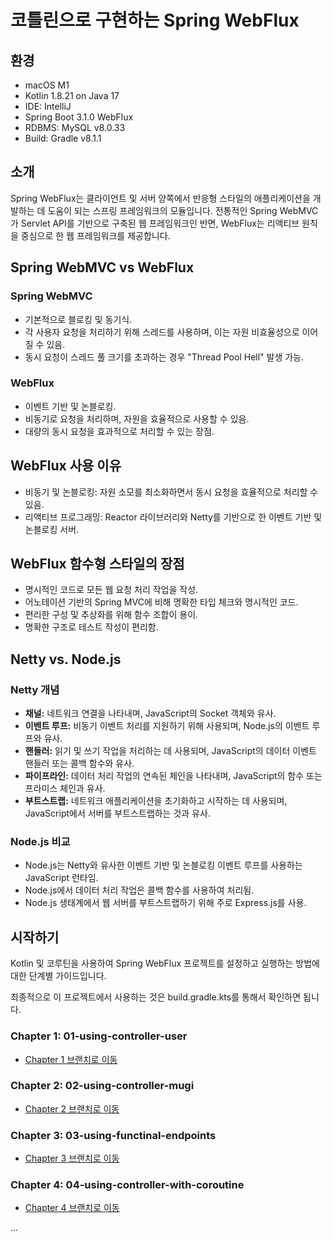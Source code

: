 # 코틀린으로 구현하는 Spring WebFlux

## 환경
- macOS M1
- Kotlin 1.8.21 on Java 17
- IDE: IntelliJ
- Spring Boot 3.1.0 WebFlux
- RDBMS: MySQL v8.0.33
- Build: Gradle v8.1.1

## 소개
Spring WebFlux는 클라이언트 및 서버 양쪽에서 반응형 스타일의 애플리케이션을 개발하는 데 도움이 되는 스프링 프레임워크의 모듈입니다. 전통적인 Spring WebMVC가 Servlet API를 기반으로 구축된 웹 프레임워크인 반면, WebFlux는 리액티브 원칙을 중심으로 한 웹 프레임워크를 제공합니다.

## Spring WebMVC vs WebFlux

### Spring WebMVC
- 기본적으로 블로킹 및 동기식.
- 각 사용자 요청을 처리하기 위해 스레드를 사용하며, 이는 자원 비효율성으로 이어질 수 있음.
- 동시 요청이 스레드 풀 크기를 초과하는 경우 "Thread Pool Hell" 발생 가능.

### WebFlux
- 이벤트 기반 및 논블로킹.
- 비동기로 요청을 처리하며, 자원을 효율적으로 사용할 수 있음.
- 대량의 동시 요청을 효과적으로 처리할 수 있는 장점.

## WebFlux 사용 이유
- 비동기 및 논블로킹: 자원 소모를 최소화하면서 동시 요청을 효율적으로 처리할 수 있음.
- 리액티브 프로그래밍: Reactor 라이브러리와 Netty를 기반으로 한 이벤트 기반 및 논블로킹 서버.

## WebFlux 함수형 스타일의 장점
- 명시적인 코드로 모든 웹 요청 처리 작업을 작성.
- 어노테이션 기반의 Spring MVC에 비해 명확한 타입 체크와 명시적인 코드.
- 편리한 구성 및 추상화를 위해 함수 조합이 용이.
- 명확한 구조로 테스트 작성이 편리함.

## Netty vs. Node.js
### Netty 개념
- **채널:** 네트워크 연결을 나타내며, JavaScript의 Socket 객체와 유사.
- **이벤트 루프:** 비동기 이벤트 처리를 지원하기 위해 사용되며, Node.js의 이벤트 루프와 유사.
- **핸들러:** 읽기 및 쓰기 작업을 처리하는 데 사용되며, JavaScript의 데이터 이벤트 핸들러 또는 콜백 함수와 유사.
- **파이프라인:** 데이터 처리 작업의 연속된 체인을 나타내며, JavaScript의 함수 또는 프라미스 체인과 유사.
- **부트스트랩:** 네트워크 애플리케이션을 초기화하고 시작하는 데 사용되며, JavaScript에서 서버를 부트스트랩하는 것과 유사.

### Node.js 비교
- Node.js는 Netty와 유사한 이벤트 기반 및 논블로킹 이벤트 루프를 사용하는 JavaScript 런타임.
- Node.js에서 데이터 처리 작업은 콜백 함수를 사용하여 처리됨.
- Node.js 생태계에서 웹 서버를 부트스트랩하기 위해 주로 Express.js를 사용.

## 시작하기
Kotlin 및 코루틴을 사용하여 Spring WebFlux 프로젝트를 설정하고 실행하는 방법에 대한 단계별 가이드입니다.

최종적으로 이 프로젝트에서 사용하는 것은 build.gradle.kts를 통해서 확인하면 됩니다.

### Chapter 1: 01-using-controller-user
-  [Chapter 1 브랜치로 이동](https://github.com/GiWoonHwang/WebFlux/tree/01-using-controller-user)


### Chapter 2: 02-using-controller-mugi
- [Chapter 2 브랜치로 이동](https://github.com/GiWoonHwang/WebFlux/tree/02-using-controller-mugi)

### Chapter 3: 03-using-functinal-endpoints
- [Chapter 3 브랜치로 이동](https://github.com/GiWoonHwang/WebFlux/tree/03-using-functinal-endpoints)

### Chapter 4: 04-using-controller-with-coroutine
- [Chapter 4 브랜치로 이동](https://github.com/GiWoonHwang/WebFlux/tree/04-using-controller-with-coroutine)

...

